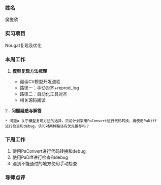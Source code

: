 ### 姓名
侯悦欣

### 实习项目
Nougat复现及优化

### 本周工作

1. **模型复现方法梳理**

	* 阅读CV模型开发流程
   * 路径一：手动对齐+reprod_log
   * 路径二：自动化工具对齐
	* 相关源码阅读



2.. **问题疑惑与解答**


	* 问题a 关于模型复现方法的选择，目前计划采用PaConvert进行代码转换，再使用PaDiff进行检查和debug。请问对两种路径有优先推荐吗？

        


### 下周工作

1. 使用PaConvert进行代码转换和debug
2. 使用PaDiff进行检查和debug
3. 遇到不能通过的地方使用手动检查


### 导师点评
